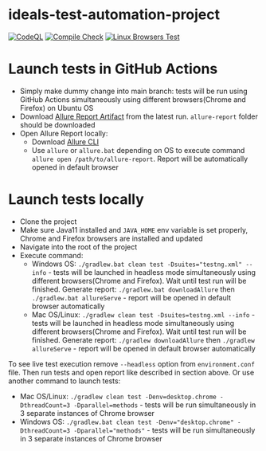 # ideals-test-automation-project

[![CodeQL](https://github.com/lion17s/ideals-test-automation-project/actions/workflows/codeql-analysis.yml/badge.svg?branch=main)](https://github.com/lion17s/ideals-test-automation-project/actions/workflows/codeql-analysis.yml)
[![Compile Check](https://github.com/lion17s/ideals-test-automation-project/actions/workflows/compile-check.yml/badge.svg?branch=main)](https://github.com/lion17s/ideals-test-automation-project/actions/workflows/compile-check.yml)
[![Linux Browsers Test](https://github.com/lion17s/ideals-test-automation-project/actions/workflows/linux-browsers-test.yml/badge.svg?branch=main)](https://github.com/lion17s/ideals-test-automation-project/actions/workflows/linux-browsers-test.yml)

# Launch tests in GitHub Actions
- Simply make dummy change into main branch: tests will be run using GitHub Actions simultaneously using different browsers(Chrome and Firefox) on Ubuntu OS
- Download [Allure Report Artifact](https://github.com/lion17s/ideals-test-automation-project/actions/workflows/linux-browsers-test.yml) from the latest run. `allure-report` folder should be downloaded
- Open Allure Report locally:
  - Download [Allure CLI](https://github.com/allure-framework/allure2/releases/download/2.18.1/allure-2.18.1.zip)
  - Use `allure` or `allure.bat` depending on OS to execute command `allure open /path/to/allure-report`. Report will be automatically opened in default browser

# Launch tests locally
- Clone the project
- Make sure Java11 installed and `JAVA_HOME` env variable is set properly, Chrome and Firefox browsers are installed and updated
- Navigate into the root of the project
- Execute command:
  - Windows OS: `./gradlew.bat clean test -Dsuites="testng.xml" --info` - tests will be launched in headless mode simultaneously using different browsers(Chrome and Firefox). Wait until test run will be finished. Generate report: `./gradlew.bat downloadAllure` then `./gradlew.bat allureServe` - report will be opened in default browser automatically
  - Mac OS/Linux: `./gradlew clean test -Dsuites=testng.xml --info` - tests will be launched in headless mode simultaneously using different browsers(Chrome and Firefox). Wait until test run will be finished. Generate report: `./gradlew downloadAllure` then `./gradlew allureServe` - report will be opened in default browser automatically
  
To see live test execution remove `--headless` option from `environment.conf` file. Then run tests and open report like described in section above. Or use another command to launch tests:
- Mac OS/Linux: `./gradlew clean test -Denv=desktop.chrome -DthreadCount=3 -Dparallel=methods` - tests will be run simultaneously in 3 separate instances of Chrome browser
- Windows OS: `./gradlew.bat clean test -Denv="desktop.chrome" -DthreadCount=3 -Dparallel="methods"` - tests will be run simultaneously in 3 separate instances of Chrome browser
